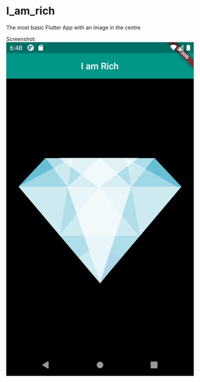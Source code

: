 # I_am_rich

The most basic Flutter App with an image in the centre

Screenshot:
<img src="https://github.com/Akhmen18/I_am_rich/blob/main/SS1.png">